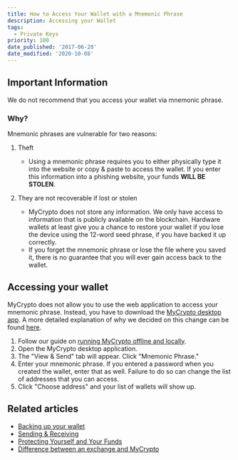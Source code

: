 ```yaml
---
title: How to Access Your Wallet with a Mnemonic Phrase
description: Accessing your Wallet
tags:
  - Private Keys
priority: 100
date_published: '2017-06-20'
date_modified: '2020-10-08'
---
```


## Important Information

We do not recommend that you access your wallet via mnemonic phrase.

### Why?

Mnemonic phrases are vulnerable for two reasons:

1. Theft

   - Using a mnemonic phrase requires you to either physically type it into the website or copy & paste to access the wallet. If you enter this information into a phishing website, your funds **WILL BE STOLEN**.

2. They are not recoverable if lost or stolen
   - MyCrypto does not store any information. We only have access to information that is publicly available on the blockchain. Hardware wallets at least give you a chance to restore your wallet if you lose the device using the 12-word seed phrase, if you have backed it up correctly.
   - If you forget the mnemonic phrase or lose the file where you saved it, there is no guarantee that you will ever gain access back to the wallet.

## Accessing your wallet

MyCrypto does not allow you to use the web application to access your mnemonic phrase. Instead, you have to download the [MyCrypto desktop app](https://download.mycrypto.com/). A more detailed explanation of why we decided on this change can be found [here](https://medium.com/mycrypto/a-safer-mycrypto-79d65196e7d8).

1. Follow our guide on [running MyCrypto offline and locally](/how-to/offline/how-to-run-mycrypto-offline-and-locally).
2. Open the MyCrypto desktop application.
3. The "View & Send" tab will appear. Click "Mnemonic Phrase."
4. Enter your mnemonic phrase. If you entered a password when you created the wallet, enter that as well. Failure to do so can change the list of addresses that you can access.
5. Click "Choose address" and your list of wallets will show up.

## Related articles

- [Backing up your wallet](/how-to/backup-restore/how-to-save-back-up-your-wallet)
- [Sending & Receiving](/contact-us/)
- [Protecting Yourself and Your Funds](/staying-safe/protecting-yourself-and-your-funds)
- [Difference between an exchange and MyCrypto](/general-knowledge/ethereum-blockchain/difference-between-wallet-types)
